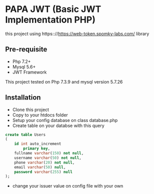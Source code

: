 # PAPA JWT (Basic JWT Implementation PHP)

this project using https:://https://web-token.spomky-labs.com/ library

## Pre-requisite

- Php 7.2+
- Mysql 5.6+
- JWT Framework

This project tested on Php 7.3.9
and mysql version 5.7.26

## Installation
- Clone this project
- Copy to your htdocs folder
- Setup your config database on class database.php
- Create table on your databse with this query
```sql
create table Users
(
	id int auto_increment
		primary key,
	fullname varchar(150) not null,
	username varchar(50) not null,
	phone varchar(20) not null,
	email varchar(50) null,
	password varchar(255) null
);
```
- change your issuer value on config file with your own